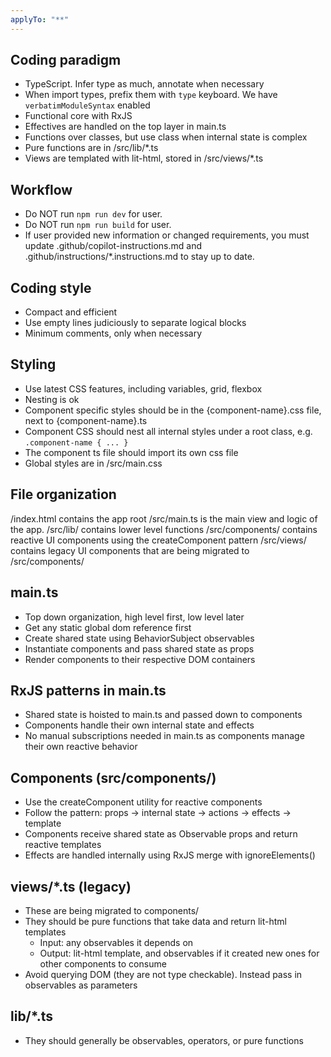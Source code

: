 ```yaml
---
applyTo: "**"
---
```


## Coding paradigm

- TypeScript. Infer type as much, annotate when necessary
- When import types, prefix them with `type` keyboard. We have `verbatimModuleSyntax` enabled
- Functional core with RxJS
- Effectives are handled on the top layer in main.ts
- Functions over classes, but use class when internal state is complex
- Pure functions are in /src/lib/\*.ts
- Views are templated with lit-html, stored in /src/views/\*.ts

## Workflow

- Do NOT run `npm run dev` for user.
- Do NOT run `npm run build` for user.
- If user provided new information or changed requirements, you must update .github/copilot-instructions.md and .github/instructions/\*.instructions.md to stay up to date.

## Coding style

- Compact and efficient
- Use empty lines judiciously to separate logical blocks
- Minimum comments, only when necessary

## Styling

- Use latest CSS features, including variables, grid, flexbox
- Nesting is ok
- Component specific styles should be in the {component-name}.css file, next to {component-name}.ts
- Component CSS should nest all internal styles under a root class, e.g. `.component-name { ... }`
- The component ts file should import its own css file
- Global styles are in /src/main.css

## File organization

/index.html contains the app root
/src/main.ts is the main view and logic of the app.
/src/lib/ contains lower level functions
/src/components/ contains reactive UI components using the createComponent pattern
/src/views/ contains legacy UI components that are being migrated to /src/components/

## main.ts

- Top down organization, high level first, low level later
- Get any static global dom reference first
- Create shared state using BehaviorSubject observables
- Instantiate components and pass shared state as props
- Render components to their respective DOM containers

## RxJS patterns in main.ts

- Shared state is hoisted to main.ts and passed down to components
- Components handle their own internal state and effects
- No manual subscriptions needed in main.ts as components manage their own reactive behavior

## Components (src/components/)

- Use the createComponent utility for reactive components
- Follow the pattern: props -> internal state -> actions -> effects -> template
- Components receive shared state as Observable props and return reactive templates
- Effects are handled internally using RxJS merge with ignoreElements()

## views/\*.ts (legacy)

- These are being migrated to components/
- They should be pure functions that take data and return lit-html templates
  - Input: any observables it depends on
  - Output: lit-html template, and observables if it created new ones for other components to consume
- Avoid querying DOM (they are not type checkable). Instead pass in observables as parameters

## lib/\*.ts

- They should generally be observables, operators, or pure functions
